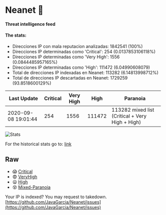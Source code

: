 # Neanet :hocho:
#### Threat intelligence feed
#### The stats:

- Direcciones IP con mala reputacion analizadas: 1842541 (100%)
- Direcciones IP determinadas como 'Critical':  254 (0.0137853106118%)
- Direcciones IP determinadas como 'Very High':  1556 (0.0844485957165%)
- Direcciones IP determinadas como 'High':  111472 (6.04990608079)
- Total de direcciones IP indexadas en Neanet:  113282 (6.14813998712%)
- Total de direcciones IP descartadas en Neanet:  1729259 (93.8518600129%)

| Last Update | Critical | Very High | High | Paranoia |
| --- | --- | --- | --- | --- |
| 2020-09-08 19:01:44 | 254 | 1556 | 111472 | 113282 mixed list (Critical + Very High + High)|

![Stats](https://docs.google.com/spreadsheets/d/e/2PACX-1vSnaNMIXVabIpDJjufMlzH7poXnshF3mgd8Is1g9ytUEzVsP5my4Trn8f-xkoLLQ38xpL3HtmUexLo6/pubchart?oid=501124687&format=image)

For the historical stats go to: [link](/stats.csv)
## Raw
- :scream: [Critical](https://raw.githubusercontent.com/JavaGarcia/Neanet/master/blacklists/neanet_critical.txt)
- :fearful: [VeryHigh](https://raw.githubusercontent.com/JavaGarcia/Neanet/master/blacklists/neanet_veryHigh.txtt)
- :frowning: [High](https://raw.githubusercontent.com/JavaGarcia/Neanet/master/blacklists/neanet_high.txt)
- :dizzy_face: [Mixed-Paranoia](https://raw.githubusercontent.com/JavaGarcia/Neanet/master/blacklists/neanet_all.txt)


Your IP is indexed? You may request to takedown. [https://github.com/JavaGarcia/Neanet/issues](https://github.com/JavaGarcia/Neanet/issues)




































































































































































































































































































































































































































































































































































































































































